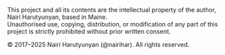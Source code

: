 This project and all its contents are the intellectual property of the author, Nairi Harutyunyan, based in Maine.  
Unauthorised use, copying, distribution, or modification of any part of this project is strictly prohibited without prior written consent.

© 2017–2025 Nairi Harutyunyan (@nairihar). All rights reserved.
